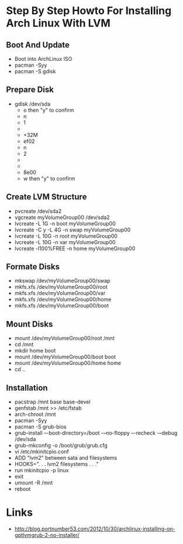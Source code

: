 # Step By Step Howto For Installing Arch Linux With LVM

## Boot And Update

* Boot into ArchLinux ISO
* pacman -Syy
* pacman -S gdisk

## Prepare Disk

* gdisk /dev/sda
    * o   then "y" to confirm
    * n
    * 1
    * <enter>
    * +32M
    * ef02
    * n
    * 2
    * <enter>
    * <enter>
    * 8e00
    * w  then "y"  to confirm

## Create LVM Structure

* pvcreate /dev/sda2
* vgcreate myVolumeGroup00 /dev/sda2
* lvcreate -L 1G -n boot myVolumeGroup00
* lvcreate -C y -L 4G -n swap myVolumeGroup00
* lvcreate -L 10G -n root myVolumeGroup00
* lvcreate -L 10G -n var myVolumeGroup00
* lvcreate -l100%FREE -n home myVolumeGroup00

## Formate Disks

* mkswap /dev/myVolumeGroup00/swap
* mkfs.xfs /dev/myVolumeGroup00/root
* mkfs.xfs /dev/myVolumeGroup00/var
* mkfs.xfs /dev/myVolumeGroup00/home
* mkfs.xfs /dev/myVolumeGroup00/boot

## Mount Disks

* mount /dev/myVolumeGroup00/root /mnt
* cd /mnt
* mkdir home boot
* mount /dev/myVolumeGroup00/boot boot
* mount /dev/myVolumeGroup00/home home
* cd ..

## Installation

* pacstrap /mnt base base-devel
* genfstab /mnt >> /etc/fstab
* arch-chroot /mnt
* pacman -Syy
* pacman -S grub-bios
* grub-install –-boot-directory=/boot -–no-floppy –-recheck -–debug /dev/sda
* grub-mkconfig -o /boot/grub/grub.cfg
* vi /etc/mkinitcpio.conf
* ADD "lvm2" between sata and filesystems
* HOOKS=". . . lvm2 filesystems . . ."
* run mkinitcpio -p linux
* exit
* umount -R /mnt
* reboot

# Links

* http://blog.portnumber53.com/2012/10/30/archlinux-installing-on-gptlvmgrub-2-no-installer/
